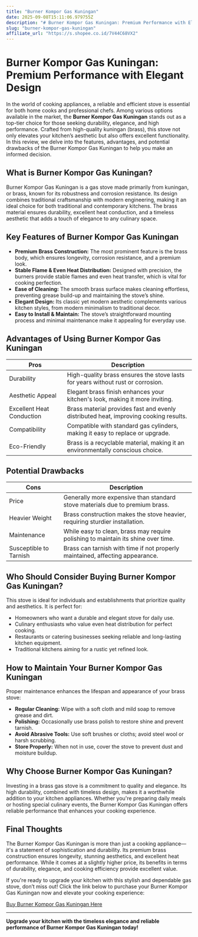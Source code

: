 ```yaml
---
title: "Burner Kompor Gas Kuningan"
date: 2025-09-08T15:11:06.979755Z
description: "# Burner Kompor Gas Kuningan: Premium Performance with Elegant Design..."
slug: "burner-kompor-gas-kuningan"
affiliate_url: "https://s.shopee.co.id/7V44C68VX2"
---
```

# Burner Kompor Gas Kuningan: Premium Performance with Elegant Design

In the world of cooking appliances, a reliable and efficient stove is essential for both home cooks and professional chefs. Among various options available in the market, the **Burner Kompor Gas Kuningan** stands out as a top-tier choice for those seeking durability, elegance, and high performance. Crafted from high-quality kuningan (brass), this stove not only elevates your kitchen’s aesthetic but also offers excellent functionality. In this review, we delve into the features, advantages, and potential drawbacks of the Burner Kompor Gas Kuningan to help you make an informed decision.

## What is Burner Kompor Gas Kuningan?

Burner Kompor Gas Kuningan is a gas stove made primarily from kuningan, or brass, known for its robustness and corrosion resistance. Its design combines traditional craftsmanship with modern engineering, making it an ideal choice for both traditional and contemporary kitchens. The brass material ensures durability, excellent heat conduction, and a timeless aesthetic that adds a touch of elegance to any culinary space.

## Key Features of Burner Kompor Gas Kuningan

- **Premium Brass Construction:** The most prominent feature is the brass body, which ensures longevity, corrosion resistance, and a premium look.
- **Stable Flame & Even Heat Distribution:** Designed with precision, the burners provide stable flames and even heat transfer, which is vital for cooking perfection.
- **Ease of Cleaning:** The smooth brass surface makes cleaning effortless, preventing grease build-up and maintaining the stove’s shine.
- **Elegant Design:** Its classic yet modern aesthetic complements various kitchen styles, from modern minimalism to traditional decor.
- **Easy to Install & Maintain:** The stove’s straightforward mounting process and minimal maintenance make it appealing for everyday use.

## Advantages of Using Burner Kompor Gas Kuningan

| **Pros** | **Description** |
| --- | --- |
| Durability | High-quality brass ensures the stove lasts for years without rust or corrosion. |
| Aesthetic Appeal | Elegant brass finish enhances your kitchen's look, making it more inviting. |
| Excellent Heat Conduction | Brass material provides fast and evenly distributed heat, improving cooking results. |
| Compatibility | Compatible with standard gas cylinders, making it easy to replace or upgrade. |
| Eco-Friendly | Brass is a recyclable material, making it an environmentally conscious choice. |

## Potential Drawbacks

| **Cons** | **Description** |
| --- | --- |
| Price | Generally more expensive than standard stove materials due to premium brass. |
| Heavier Weight | Brass construction makes the stove heavier, requiring sturdier installation. |
| Maintenance | While easy to clean, brass may require polishing to maintain its shine over time. |
| Susceptible to Tarnish | Brass can tarnish with time if not properly maintained, affecting appearance. |

## Who Should Consider Buying Burner Kompor Gas Kuningan?

This stove is ideal for individuals and establishments that prioritize quality and aesthetics. It is perfect for:

- Homeowners who want a durable and elegant stove for daily use.
- Culinary enthusiasts who value even heat distribution for perfect cooking.
- Restaurants or catering businesses seeking reliable and long-lasting kitchen equipment.
- Traditional kitchens aiming for a rustic yet refined look.

## How to Maintain Your Burner Kompor Gas Kuningan

Proper maintenance enhances the lifespan and appearance of your brass stove:

- **Regular Cleaning:** Wipe with a soft cloth and mild soap to remove grease and dirt.
- **Polishing:** Occasionally use brass polish to restore shine and prevent tarnish.
- **Avoid Abrasive Tools:** Use soft brushes or cloths; avoid steel wool or harsh scrubbing.
- **Store Properly:** When not in use, cover the stove to prevent dust and moisture buildup.

## Why Choose Burner Kompor Gas Kuningan?

Investing in a brass gas stove is a commitment to quality and elegance. Its high durability, combined with timeless design, makes it a worthwhile addition to your kitchen appliances. Whether you're preparing daily meals or hosting special culinary events, the Burner Kompor Gas Kuningan offers reliable performance that enhances your cooking experience.

## Final Thoughts

The Burner Kompor Gas Kuningan is more than just a cooking appliance—it's a statement of sophistication and durability. Its premium brass construction ensures longevity, stunning aesthetics, and excellent heat performance. While it comes at a slightly higher price, its benefits in terms of durability, elegance, and cooking efficiency provide excellent value.

If you're ready to upgrade your kitchen with this stylish and dependable gas stove, don’t miss out! Click the link below to purchase your Burner Kompor Gas Kuningan now and elevate your cooking experience:

[Buy Burner Kompor Gas Kuningan Here](https://s.shopee.co.id/7V44C68VX2)

---

**Upgrade your kitchen with the timeless elegance and reliable performance of Burner Kompor Gas Kuningan today!**